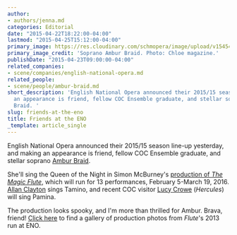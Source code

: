 ```yaml
---
author:
- authors/jenna.md
categories: Editorial
date: "2015-04-22T18:22:00-04:00"
lastmod: "2015-04-25T15:12:00-04:00"
primary_image: https://res.cloudinary.com/schmopera/image/upload/v1545409169/media/webhook-uploads/1429742751732/AmburChloeMag_Fotor.jpg.jpg
primary_image_credit: 'Soprano Ambur Braid. Photo: Chloe magazine.'
publishDate: "2015-04-23T09:00:00-04:00"
related_companies:
- scene/companies/english-national-opera.md
related_people:
- scene/people/ambur-braid.md
short_description: 'English National Opera announced their 2015/15 season, and making
  an appearance is friend, fellow COC Ensemble graduate, and stellar soprano Ambur
  Braid. '
slug: friends-at-the-eno
title: Friends at the ENO
_template: article_single
---
```


English National Opera announced their 2015/15 season line-up yesterday, and making an appearance is friend, fellow COC Ensemble graduate, and stellar soprano [Ambur Braid](http://amburbraid.com/). 

She'll sing the Queen of the Night in Simon McBurney's [production of *The Magic Flute*](http://www.eno.org/whats-on/15-16/the-magic-flute), which will run for 13 performances, February 5-March 19, 2016. [Allan Clayton](http://www.allanclayton.com/) sings Tamino, and recent COC visitor [Lucy Crowe](http://www.askonasholt.co.uk/artists/singers/soprano/lucy-crowe) (*Hercules*) will sing Pamina.

The production looks spooky, and I'm more than thrilled for Ambur. Brava, friend! [Click here](http://www.eno.org/whats-on/15-16/the-magic-flute#The-Magic-Flute) to find a gallery of production photos from *Flute*'s 2013 run at ENO.
